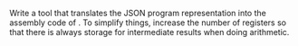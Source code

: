 Write a tool that translates the JSON program representation
into the assembly code of <span x="virtual-machine"></span>.
To simplify things,
increase the number of registers so that
there is always storage for intermediate results
when doing arithmetic.
